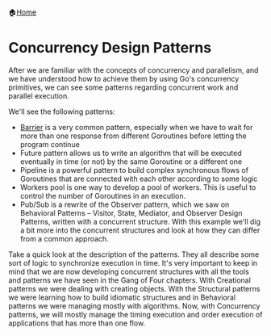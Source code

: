 :house:[Home](https://github.com/DevilsTear/go-design-patterns/README.md "Table of Contents")
# Concurrency Design Patterns
After we are familiar with the concepts of concurrency and parallelism, and we have
understood how to achieve them by using Go's concurrency primitives, we can see some
patterns regarding concurrent work and parallel execution. 

We'll see the following patterns:
- [Barrier](https://github.com/DevilsTear/go-design-patterns/concurrency/barrier/README.md "Barrier Design Pattern in Go") is a very common pattern, especially when we have to wait for more than
  one response from different Goroutines before letting the program continue
- Future pattern allows us to write an algorithm that will be executed eventually in
  time (or not) by the same Goroutine or a different one
- Pipeline is a powerful pattern to build complex synchronous flows of Goroutines
  that are connected with each other according to some logic
- Workers pool is one way to develop a pool of workers. This is useful to control the
  number of Goroutines in an execution.
- Pub/Sub is a rewrite of the Observer pattern, which we saw on 
  Behavioral Patterns – Visitor, State, Mediator, and Observer Design
  Patterns, written with a concurrent structure. With this example we'll dig a bit
  more into the concurrent structures and look at how they can differ from a
  common approach.

Take a quick look at the description of the patterns. They all describe some sort of
logic to synchronize execution in time. It's very important to keep in mind that we are now
developing concurrent structures with all the tools and patterns we have seen in the
Gang of Four chapters. With Creational patterns we were dealing with creating objects. With
the Structural patterns we were learning how to build idiomatic structures and in
Behavioral patterns we were managing mostly with algorithms. Now, with Concurrency
patterns, we will mostly manage the timing execution and order execution of applications
that has more than one flow.
